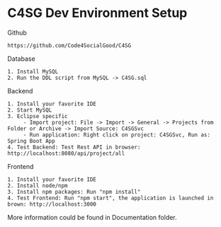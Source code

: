 # C4SG Dev Environment Setup

Github

	https://github.com/Code4SocialGood/C4SG
	
Database

	1. Install MySQL	
	2. Run the DDL script from MySQL -> C4SG.sql

Backend	

	1. Install your favorite IDE
	2. Start MySQL	
	3. Eclipse specific	
		 - Import project: File -> Import -> General -> Projects from Folder or Archive -> Import Source: C4SGSvc
		 - Run application: Right click on project: C4SGSvc, Run as: Spring Boot App
	4. Test Backend: Test Rest API in browser: http://localhost:8080/api/project/all

Frontend	

	1. Install your favorite IDE
	2. Install node/npm	
	3. Install npm packages: Run "npm install"
	4. Test Frontend: Run "npm start", the application is launched in brown: http://localhost:3000

More information could be found in Documentation folder.
